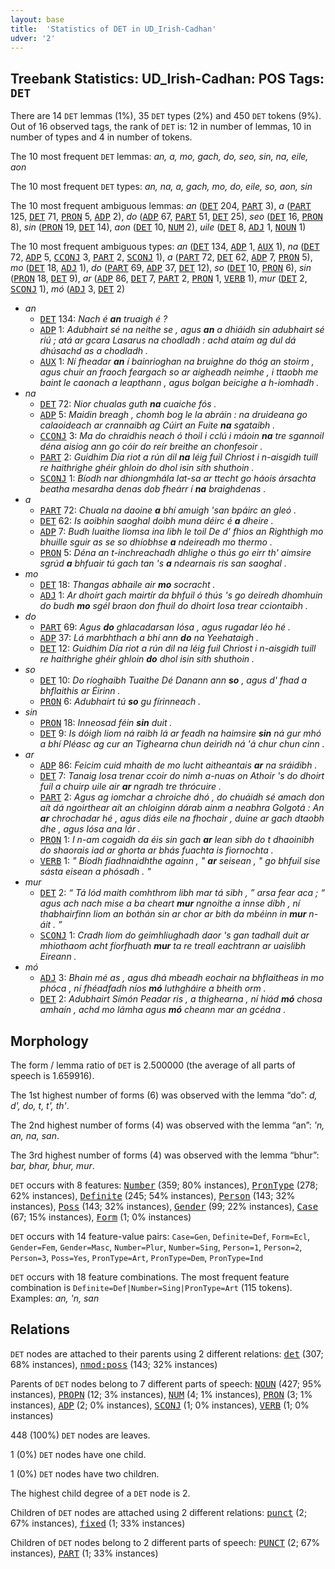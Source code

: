 ```yaml
---
layout: base
title:  'Statistics of DET in UD_Irish-Cadhan'
udver: '2'
---
```


## Treebank Statistics: UD_Irish-Cadhan: POS Tags: `DET`

There are 14 `DET` lemmas (1%), 35 `DET` types (2%) and 450 `DET` tokens (9%).
Out of 16 observed tags, the rank of `DET` is: 12 in number of lemmas, 10 in number of types and 4 in number of tokens.

The 10 most frequent `DET` lemmas: <em>an, a, mo, gach, do, seo, sin, na, eile, aon</em>

The 10 most frequent `DET` types:  <em>an, na, a, gach, mo, do, eile, so, aon, sin</em>

The 10 most frequent ambiguous lemmas: <em>an</em> (<tt><a href="ga_cadhan-pos-DET.html">DET</a></tt> 204, <tt><a href="ga_cadhan-pos-PART.html">PART</a></tt> 3), <em>a</em> (<tt><a href="ga_cadhan-pos-PART.html">PART</a></tt> 125, <tt><a href="ga_cadhan-pos-DET.html">DET</a></tt> 71, <tt><a href="ga_cadhan-pos-PRON.html">PRON</a></tt> 5, <tt><a href="ga_cadhan-pos-ADP.html">ADP</a></tt> 2), <em>do</em> (<tt><a href="ga_cadhan-pos-ADP.html">ADP</a></tt> 67, <tt><a href="ga_cadhan-pos-PART.html">PART</a></tt> 51, <tt><a href="ga_cadhan-pos-DET.html">DET</a></tt> 25), <em>seo</em> (<tt><a href="ga_cadhan-pos-DET.html">DET</a></tt> 16, <tt><a href="ga_cadhan-pos-PRON.html">PRON</a></tt> 8), <em>sin</em> (<tt><a href="ga_cadhan-pos-PRON.html">PRON</a></tt> 19, <tt><a href="ga_cadhan-pos-DET.html">DET</a></tt> 14), <em>aon</em> (<tt><a href="ga_cadhan-pos-DET.html">DET</a></tt> 10, <tt><a href="ga_cadhan-pos-NUM.html">NUM</a></tt> 2), <em>uile</em> (<tt><a href="ga_cadhan-pos-DET.html">DET</a></tt> 8, <tt><a href="ga_cadhan-pos-ADJ.html">ADJ</a></tt> 1, <tt><a href="ga_cadhan-pos-NOUN.html">NOUN</a></tt> 1)

The 10 most frequent ambiguous types:  <em>an</em> (<tt><a href="ga_cadhan-pos-DET.html">DET</a></tt> 134, <tt><a href="ga_cadhan-pos-ADP.html">ADP</a></tt> 1, <tt><a href="ga_cadhan-pos-AUX.html">AUX</a></tt> 1), <em>na</em> (<tt><a href="ga_cadhan-pos-DET.html">DET</a></tt> 72, <tt><a href="ga_cadhan-pos-ADP.html">ADP</a></tt> 5, <tt><a href="ga_cadhan-pos-CCONJ.html">CCONJ</a></tt> 3, <tt><a href="ga_cadhan-pos-PART.html">PART</a></tt> 2, <tt><a href="ga_cadhan-pos-SCONJ.html">SCONJ</a></tt> 1), <em>a</em> (<tt><a href="ga_cadhan-pos-PART.html">PART</a></tt> 72, <tt><a href="ga_cadhan-pos-DET.html">DET</a></tt> 62, <tt><a href="ga_cadhan-pos-ADP.html">ADP</a></tt> 7, <tt><a href="ga_cadhan-pos-PRON.html">PRON</a></tt> 5), <em>mo</em> (<tt><a href="ga_cadhan-pos-DET.html">DET</a></tt> 18, <tt><a href="ga_cadhan-pos-ADJ.html">ADJ</a></tt> 1), <em>do</em> (<tt><a href="ga_cadhan-pos-PART.html">PART</a></tt> 69, <tt><a href="ga_cadhan-pos-ADP.html">ADP</a></tt> 37, <tt><a href="ga_cadhan-pos-DET.html">DET</a></tt> 12), <em>so</em> (<tt><a href="ga_cadhan-pos-DET.html">DET</a></tt> 10, <tt><a href="ga_cadhan-pos-PRON.html">PRON</a></tt> 6), <em>sin</em> (<tt><a href="ga_cadhan-pos-PRON.html">PRON</a></tt> 18, <tt><a href="ga_cadhan-pos-DET.html">DET</a></tt> 9), <em>ar</em> (<tt><a href="ga_cadhan-pos-ADP.html">ADP</a></tt> 86, <tt><a href="ga_cadhan-pos-DET.html">DET</a></tt> 7, <tt><a href="ga_cadhan-pos-PART.html">PART</a></tt> 2, <tt><a href="ga_cadhan-pos-PRON.html">PRON</a></tt> 1, <tt><a href="ga_cadhan-pos-VERB.html">VERB</a></tt> 1), <em>mur</em> (<tt><a href="ga_cadhan-pos-DET.html">DET</a></tt> 2, <tt><a href="ga_cadhan-pos-SCONJ.html">SCONJ</a></tt> 1), <em>mó</em> (<tt><a href="ga_cadhan-pos-ADJ.html">ADJ</a></tt> 3, <tt><a href="ga_cadhan-pos-DET.html">DET</a></tt> 2)


* <em>an</em>
  * <tt><a href="ga_cadhan-pos-DET.html">DET</a></tt> 134: <em>Nach é <b>an</b> truaigh é ?</em>
  * <tt><a href="ga_cadhan-pos-ADP.html">ADP</a></tt> 1: <em>Adubhairt sé na neithe se , agus <b>an</b> a dhiáidh sin adubhairt sé riú ; atá ar gcara Lasarus na chodladh : achd ataím ag dul dá dhúsachd as a chodladh .</em>
  * <tt><a href="ga_cadhan-pos-AUX.html">AUX</a></tt> 1: <em>Ní fheadar <b>an</b> í bainrioghan na bruighne do thóg an stoirm , agus chuir an fraoch feargach so ar aigheadh neimhe , i ttaobh me baint le caonach a leapthann , agus bolgan beicighe a h-iomhadh .</em>
* <em>na</em>
  * <tt><a href="ga_cadhan-pos-DET.html">DET</a></tt> 72: <em>Nior chualas guth <b>na</b> cuaiche fós .</em>
  * <tt><a href="ga_cadhan-pos-ADP.html">ADP</a></tt> 5: <em>Maidin breagh , chomh bog le la abráin : na druideana go calaoideach ar crannaibh ag Cúirt an Fuite <b>na</b> sgataibh .</em>
  * <tt><a href="ga_cadhan-pos-CCONJ.html">CCONJ</a></tt> 3: <em>Ma do chraidhis neach ó thoil i cclú i máoin <b>na</b> tre sgannoil déna aisiog ann go cóir do reír breithe an chonfesoir .</em>
  * <tt><a href="ga_cadhan-pos-PART.html">PART</a></tt> 2: <em>Guidhim Día riot a rún dil <b>na</b> léig fuil Chriost i n-aisgidh tuill re haithrighe ghéir ghloin do dhol isin síth shuthoin .</em>
  * <tt><a href="ga_cadhan-pos-SCONJ.html">SCONJ</a></tt> 1: <em>Bíodh nar dhiongmhála lat-sa ar ttecht go háois ársachta beatha mesardha denas dob fheárr í <b>na</b> braighdenas .</em>
* <em>a</em>
  * <tt><a href="ga_cadhan-pos-PART.html">PART</a></tt> 72: <em>Chuala na daoine <b>a</b> bhí amuigh 'san bpáirc an gleó .</em>
  * <tt><a href="ga_cadhan-pos-DET.html">DET</a></tt> 62: <em>Is aoibhin saoghal doibh muna déirc é <b>a</b> dheire .</em>
  * <tt><a href="ga_cadhan-pos-ADP.html">ADP</a></tt> 7: <em>Budh luaithe liomsa ina libh le toil De d' fhios an Righthigh mo bhuille sguir as se so dhíobhse <b>a</b> ndeireadh mo thermo .</em>
  * <tt><a href="ga_cadhan-pos-PRON.html">PRON</a></tt> 5: <em>Déna an t-inchreachadh dhlighe o thús go eirr th' aimsire sgrúd <b>a</b> bhfuair tú gach tan 's <b>a</b> ndearnais ris san saoghal .</em>
* <em>mo</em>
  * <tt><a href="ga_cadhan-pos-DET.html">DET</a></tt> 18: <em>Thangas abhaile air <b>mo</b> socracht .</em>
  * <tt><a href="ga_cadhan-pos-ADJ.html">ADJ</a></tt> 1: <em>Ar dhoírt gach mairtír da bhfuil ó thús 's go deiredh dhomhuin do budh <b>mo</b> sgél braon don fhuil do dhoirt Iosa trear cciontaibh .</em>
* <em>do</em>
  * <tt><a href="ga_cadhan-pos-PART.html">PART</a></tt> 69: <em>Agus <b>do</b> ghlacadarsan Iósa , agus rugadar léo hé .</em>
  * <tt><a href="ga_cadhan-pos-ADP.html">ADP</a></tt> 37: <em>Lá marbhthach a bhí ann <b>do</b> na Yeehataigh .</em>
  * <tt><a href="ga_cadhan-pos-DET.html">DET</a></tt> 12: <em>Guidhim Día riot a rún dil na léig fuil Chriost i n-aisgidh tuill re haithrighe ghéir ghloin <b>do</b> dhol isin síth shuthoin .</em>
* <em>so</em>
  * <tt><a href="ga_cadhan-pos-DET.html">DET</a></tt> 10: <em>Do ríoghaibh Tuaithe Dé Danann ann <b>so</b> , agus d' fhad a bhflaithis ar Éirinn .</em>
  * <tt><a href="ga_cadhan-pos-PRON.html">PRON</a></tt> 6: <em>Adubhairt tú <b>so</b> gu fírinneach .</em>
* <em>sin</em>
  * <tt><a href="ga_cadhan-pos-PRON.html">PRON</a></tt> 18: <em>Inneosad féin <b>sin</b> duit .</em>
  * <tt><a href="ga_cadhan-pos-DET.html">DET</a></tt> 9: <em>Is dóigh liom ná raibh lá ar feadh na haimsire <b>sin</b> ná gur mhó a bhí Pléasc ag cur an Tighearna chun deiridh ná 'á chur chun cinn .</em>
* <em>ar</em>
  * <tt><a href="ga_cadhan-pos-ADP.html">ADP</a></tt> 86: <em>Feicim cuid mhaith de mo lucht aitheantais <b>ar</b> na sráidibh .</em>
  * <tt><a href="ga_cadhan-pos-DET.html">DET</a></tt> 7: <em>Tanaig Iosa trenar ccoir do nimh a-nuas on Athoir 's do dhoirt fuil a chuirp uile air <b>ar</b> ngradh tre thrócuire .</em>
  * <tt><a href="ga_cadhan-pos-PART.html">PART</a></tt> 2: <em>Agus ag iomchar a chroiche dhó , do chuáidh sé amach don aít dá ngoirthear aít an chloiginn dárab ainm a neabhra Golgotá : An <b>ar</b> chrochadar hé , agus diás eile na fhochair , duine ar gach dtaobh dhe , agus Iósa ana lár .</em>
  * <tt><a href="ga_cadhan-pos-PRON.html">PRON</a></tt> 1: <em>I n-am cogaidh da éis sin gach <b>ar</b> lean sibh do t dhaoinibh do shaorais iad ar ghorta ar bhás fuachta is fiornochta .</em>
  * <tt><a href="ga_cadhan-pos-VERB.html">VERB</a></tt> 1: <em>" Bíodh fiadhnaidhthe againn , " <b>ar</b> seisean , " go bhfuil sise sásta eisean a phósadh . "</em>
* <em>mur</em>
  * <tt><a href="ga_cadhan-pos-DET.html">DET</a></tt> 2: <em>“ Tá lód maith comhthrom libh mar tá sibh , ” arsa fear aca ; “ agus ach nach mise a ba cheart <b>mur</b> ngnoithe a innse díbh , ní thabhairfinn liom an bothán sin ar chor ar bith da mbéinn in <b>mur</b> n-áit . ”</em>
  * <tt><a href="ga_cadhan-pos-SCONJ.html">SCONJ</a></tt> 1: <em>Cradh liom do geimhliughadh daor 's gan tadhall duit ar mhiothaom acht fíorfhuath <b>mur</b> ta re treall eachtrann ar uaislibh Eireann .</em>
* <em>mó</em>
  * <tt><a href="ga_cadhan-pos-ADJ.html">ADJ</a></tt> 3: <em>Bhain mé as , agus dhá mbeadh eochair na bhflaitheas in mo phóca , ní fhéadfadh níos <b>mó</b> luthgháire a bheith orm .</em>
  * <tt><a href="ga_cadhan-pos-DET.html">DET</a></tt> 2: <em>Adubhairt Símón Peadar ris , a thighearna , ní hiád <b>mó</b> chosa amhaín , achd mo lámha agus <b>mó</b> cheann mar an gcédna .</em>

## Morphology

The form / lemma ratio of `DET` is 2.500000 (the average of all parts of speech is 1.659916).

The 1st highest number of forms (6) was observed with the lemma “do”: <em>d, d', do, t, t', th'</em>.

The 2nd highest number of forms (4) was observed with the lemma “an”: <em>'n, an, na, san</em>.

The 3rd highest number of forms (4) was observed with the lemma “bhur”: <em>bar, bhar, bhur, mur</em>.

`DET` occurs with 8 features: <tt><a href="ga_cadhan-feat-Number.html">Number</a></tt> (359; 80% instances), <tt><a href="ga_cadhan-feat-PronType.html">PronType</a></tt> (278; 62% instances), <tt><a href="ga_cadhan-feat-Definite.html">Definite</a></tt> (245; 54% instances), <tt><a href="ga_cadhan-feat-Person.html">Person</a></tt> (143; 32% instances), <tt><a href="ga_cadhan-feat-Poss.html">Poss</a></tt> (143; 32% instances), <tt><a href="ga_cadhan-feat-Gender.html">Gender</a></tt> (99; 22% instances), <tt><a href="ga_cadhan-feat-Case.html">Case</a></tt> (67; 15% instances), <tt><a href="ga_cadhan-feat-Form.html">Form</a></tt> (1; 0% instances)

`DET` occurs with 14 feature-value pairs: `Case=Gen`, `Definite=Def`, `Form=Ecl`, `Gender=Fem`, `Gender=Masc`, `Number=Plur`, `Number=Sing`, `Person=1`, `Person=2`, `Person=3`, `Poss=Yes`, `PronType=Art`, `PronType=Dem`, `PronType=Ind`

`DET` occurs with 18 feature combinations.
The most frequent feature combination is `Definite=Def|Number=Sing|PronType=Art` (115 tokens).
Examples: <em>an, 'n, san</em>


## Relations

`DET` nodes are attached to their parents using 2 different relations: <tt><a href="ga_cadhan-dep-det.html">det</a></tt> (307; 68% instances), <tt><a href="ga_cadhan-dep-nmod-poss.html">nmod:poss</a></tt> (143; 32% instances)

Parents of `DET` nodes belong to 7 different parts of speech: <tt><a href="ga_cadhan-pos-NOUN.html">NOUN</a></tt> (427; 95% instances), <tt><a href="ga_cadhan-pos-PROPN.html">PROPN</a></tt> (12; 3% instances), <tt><a href="ga_cadhan-pos-NUM.html">NUM</a></tt> (4; 1% instances), <tt><a href="ga_cadhan-pos-PRON.html">PRON</a></tt> (3; 1% instances), <tt><a href="ga_cadhan-pos-ADP.html">ADP</a></tt> (2; 0% instances), <tt><a href="ga_cadhan-pos-SCONJ.html">SCONJ</a></tt> (1; 0% instances), <tt><a href="ga_cadhan-pos-VERB.html">VERB</a></tt> (1; 0% instances)

448 (100%) `DET` nodes are leaves.

1 (0%) `DET` nodes have one child.

1 (0%) `DET` nodes have two children.

The highest child degree of a `DET` node is 2.

Children of `DET` nodes are attached using 2 different relations: <tt><a href="ga_cadhan-dep-punct.html">punct</a></tt> (2; 67% instances), <tt><a href="ga_cadhan-dep-fixed.html">fixed</a></tt> (1; 33% instances)

Children of `DET` nodes belong to 2 different parts of speech: <tt><a href="ga_cadhan-pos-PUNCT.html">PUNCT</a></tt> (2; 67% instances), <tt><a href="ga_cadhan-pos-PART.html">PART</a></tt> (1; 33% instances)

